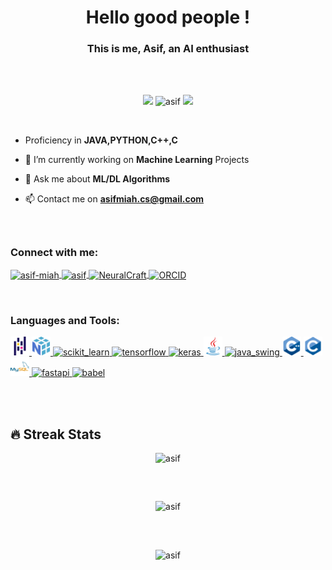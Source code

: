 
<h1 align="center">Hello good people !</h1>
<h3 align="center">This is me, Asif, an AI enthusiast </h3><br><br>
<p align="center"> <img src="https://media.giphy.com/media/iY8CRBdQXODJSCERIr/giphy.gif" width="30px"> <img src="https://komarev.com/ghpvc/?username=AsifMiah-CS-dev&label=Profile%20views&color=0e75b6&style=flat" alt="asif" /> <img src="https://media.giphy.com/media/iY8CRBdQXODJSCERIr/giphy.gif" width="30px"> </p>
<br>

- Proficiency in **JAVA,PYTHON,C++,C**

- 🌱 I’m currently working on **Machine Learning** Projects 

- 💬 Ask me about **ML/DL Algorithms**

- 📫 Contact me on **asifmiah.cs@gmail.com**

<br>

##

<h3 align="left">Connect with me:</h3>
<p align="left">
  <!-- LinkedIn -->
  <a href="https://www.linkedin.com/in/asif-miah-608ba9256" target="_blank">
    <img align="center" src="https://raw.githubusercontent.com/rahuldkjain/github-profile-readme-generator/master/src/images/icons/Social/linked-in-alt.svg" alt="asif-miah" height="30" width="40" />
  </a>
  <!-- Facebook -->
  <a href="https://www.facebook.com/profile.php?id=100009883032996" target="_blank">
    <img align="center" src="https://raw.githubusercontent.com/rahuldkjain/github-profile-readme-generator/master/src/images/icons/Social/facebook.svg" alt="asif" height="30" width="40" />
  </a>
  <!-- YouTube -->
  <a href="https://www.youtube.com/channel/UCM3aSkutbQADf1bRjjOHv7g" target="_blank">
    <img align="center" src="https://raw.githubusercontent.com/rahuldkjain/github-profile-readme-generator/master/src/images/icons/Social/youtube.svg" alt="NeuralCraft" height="30" width="40" />
  </a>
  <!-- ORCID -->
  <a href="https://orcid.org/0009-0001-2465-8056" target="_blank">
    <img align="center" src="https://info.orcid.org/wp-content/uploads/2019/11/orcid_16x16.png" alt="ORCID" height="30" width="30" />
  </a>
</p>

<br>

<h3 align="left">Languages and Tools:</h3>
<p align="left">
  <!-- Machine Learning & Deep Learning -->
  <a href="https://pandas.pydata.org/" target="_blank" rel="noreferrer"> 
    <img src="https://raw.githubusercontent.com/devicons/devicon/master/icons/pandas/pandas-original.svg" alt="pandas" width="30" height="30"/> 
  </a> 
  <a href="https://numpy.org/" target="_blank" rel="noreferrer"> 
    <img src="https://raw.githubusercontent.com/devicons/devicon/master/icons/numpy/numpy-original.svg" alt="numpy" width="30" height="30"/> 
  </a> 
  <a href="https://scikit-learn.org/" target="_blank" rel="noreferrer"> 
    <img src="https://upload.wikimedia.org/wikipedia/commons/0/05/Scikit_learn_logo_small.svg" alt="scikit_learn" width="30" height="30"/> 
  </a> 
  <a href="https://www.tensorflow.org" target="_blank" rel="noreferrer"> 
    <img src="https://www.vectorlogo.zone/logos/tensorflow/tensorflow-icon.svg" alt="tensorflow" width="30" height="30"/> 
  </a> 
  <a href="https://keras.io/" target="_blank" rel="noreferrer"> 
    <img src="https://upload.wikimedia.org/wikipedia/commons/a/ae/Keras_logo.svg" alt="keras" width="30" height="30"/> 
  </a> 

  <!-- Programming Languages -->
  <a href="https://www.java.com" target="_blank" rel="noreferrer"> 
    <img src="https://raw.githubusercontent.com/devicons/devicon/master/icons/java/java-original.svg" alt="java" width="30" height="30"/> 
  </a> 
  <a href="https://en.wikipedia.org/wiki/Java_Swing" target="_blank" rel="noreferrer"> 
    <img src="https://upload.wikimedia.org/wikipedia/en/3/30/Java_programming_language_logo.svg" alt="java_swing" width="30" height="30"/> 
  </a> 
  <a href="https://isocpp.org/" target="_blank" rel="noreferrer"> 
    <img src="https://raw.githubusercontent.com/devicons/devicon/master/icons/cplusplus/cplusplus-original.svg" alt="cplusplus" width="30" height="30"/> 
  </a> 
  <a href="https://www.cprogramming.com/" target="_blank" rel="noreferrer"> 
    <img src="https://raw.githubusercontent.com/devicons/devicon/master/icons/c/c-original.svg" alt="c" width="30" height="30"/> 
  </a> 

  <!-- Databases -->
  <a href="https://www.mysql.com/" target="_blank" rel="noreferrer"> 
    <img src="https://raw.githubusercontent.com/devicons/devicon/master/icons/mysql/mysql-original-wordmark.svg" alt="mysql" width="30" height="30"/> 
  </a> 

  <!-- Web Frameworks -->
  <a href="https://fastapi.tiangolo.com/" target="_blank" rel="noreferrer"> 
    <img src="https://cdn.worldvectorlogo.com/logos/fastapi-1.svg" alt="fastapi" width="30" height="30"/> 
  </a> 

  <!-- Other Tools -->
  <a href="https://www.python.org/" target="_blank" rel="noreferrer"> 
    <img src="https://res.cloudinary.com/don3n1hmm/image/upload/v1715939090/R_fu0knq.png" alt="babel" width="30" height="30"/> 
  </a> 
</p>


<br><br>

## 🔥 Streak Stats

<p align="center">
  <img src="https://github-readme-streak-stats.herokuapp.com?user=AsifMiah-CS&theme=dark&date_format=M%20j%5B%2C%20Y%5D&border=FF4500&ring=FF4500&currStreakNum=F1F1F1&sideNums=E2E0DE&currStreakLabel=FF4E01&sideLabels=FF5600&stroke=FF4500&fire=FE4906&dates=E5E5E5" alt="asif" />
</p>

<br>

##

<p align="center"><img src="https://github-readme-stats.vercel.app/api?username=AsifMiah-CS&theme=midnight-purple&show_icons=true&include_all_commits=true&count_private=true&hide=issues" alt="asif" /></p>
<br>

##

<p align="center"><img src="https://github-readme-stats.vercel.app/api/top-langs?username=AsifMiah-CS&theme=transparent&show_icons=true&include_all_commits=true&count_private=true&hide=issues" alt="asif" /></p>
